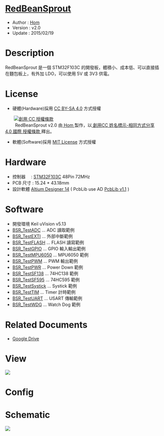 ﻿[RedBeanSprout](https://github.com/KitSprout/RedBeanSprout)
========
* Author  : [Hom](https://github.com/Hom-Wang)
* Version : v2.0
* Update  : 2015/02/19

Description
========
RedBeanSprout 是一個 STM32F103C 的開發板，體積小、成本低、可以直接插在麵包板上，有外加 LDO，可以使用 5V 或 3V3 供電。

License
========
* 硬體(Hardware)採用 [CC BY-SA 4.0](http://creativecommons.org/licenses/by-sa/4.0/deed.zh_TW) 方式授權 
  
　　<a rel="license" href="http://creativecommons.org/licenses/by-sa/4.0/deed.zh_TW"><img alt="創用 CC 授權條款" style="border-width:0" src="http://i.creativecommons.org/l/by-sa/3.0/tw/80x15.png" /></a>  
　　<span xmlns:dct="http://purl.org/dc/terms/" property="dct:title"> RedBeanSprout v2.0 </span>由<a xmlns:cc="http://creativecommons.org/ns#" href="http://about.me/Hom" property="cc:attributionName" rel="cc:attributionURL"> Hom </a>製作，以<a rel="license" href="http://creativecommons.org/licenses/by-sa/4.0/deed.zh_TW"> 創用CC 姓名標示-相同方式分享 4.0 國際 授權條款 </a>釋出。  

* 軟體(Software)採用 [MIT License](http://opensource.org/licenses/MIT) 方式授權  

Hardware
========
* 控制器　 : [STM32F103C](http://www.st.com/web/catalog/mmc/FM141/SC1169/SS1031/LN1565/PF189782) 48Pin 72MHz
* PCB 尺寸 : 15.24 * 43.18mm
* 設計軟體 [Altium Designer 14](http://www.altium.com/en/products/altium-designer) ( PcbLib use AD [PcbLib v1.1](https://github.com/KitSprout/AltiumDesigner_PcbLibrary/releases/tag/v1.1) )

Software
========
* 開發環境 Keil uVision v5.13
* [BSR_TestADC](https://github.com/KitSprout/RedBeanSprout/tree/master/Software/BSR_TestADC) ... ADC 讀取範例
* [BSR_TestEXTI](https://github.com/KitSprout/RedBeanSprout/tree/master/Software/BSR_TestEXTI) ... 外部中斷範例
* [BSR_TestFLASH](https://github.com/KitSprout/RedBeanSprout/tree/master/Software/BSR_TestFLASH) ... FLASH 讀寫範例
* [BSR_TestGPIO](https://github.com/KitSprout/RedBeanSprout/tree/master/Software/BSR_TestGPIO) ... GPIO 輸入輸出範例
* [BSR_TestMPU6050](https://github.com/KitSprout/RedBeanSprout/tree/master/Software/BSR_TestMPU6050) ... MPU6050 範例
* [BSR_TestPWM](https://github.com/KitSprout/RedBeanSprout/tree/master/Software/BSR_TestPWM) ... PWM 輸出範例
* [BSR_TestPWR](https://github.com/KitSprout/RedBeanSprout/tree/master/Software/BSR_TestPWR) ... Power Down 範例
* [BSR_TestSF138](https://github.com/KitSprout/RedBeanSprout/tree/master/Software/BSR_TestSF138) ... 74HC138 範例
* [BSR_TestSF595](https://github.com/KitSprout/RedBeanSprout/tree/master/Software/BSR_TestSF595) ... 74HC595 範例
* [BSR_TestSystick](https://github.com/KitSprout/RedBeanSprout/tree/master/Software/BSR_TestSystick) ... Systick 範例
* [BSR_TestTIM](https://github.com/KitSprout/RedBeanSprout/tree/master/Software/BSR_TestTIM) ... Timer 計時範例
* [BSR_TestUART](https://github.com/KitSprout/RedBeanSprout/tree/master/Software/BSR_TestUART) ... USART 傳輸範例
* [BSR_TestWDG](https://github.com/KitSprout/RedBeanSprout/tree/master/Software/BSR_TestWDG) ... Watch Dog 範例

Related Documents
========
* [Google Drive](http://goo.gl/fQwBCc)

View
========
<img src="https://lh6.googleusercontent.com/-KQ2tdPJ37YM/VG4jHq6hBMI/AAAAAAAALPA/V0kFBGK1DLo/s1600/DSC_2659.jpg" />

Config
========

Schematic
========
<img src="https://lh3.googleusercontent.com/-OBktAGXUPyg/VGcwKB4T-0I/AAAAAAAALJM/_gpFlw8X97E/s1600/Sch_RedBeanSprout.png" />
